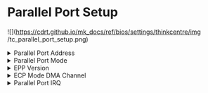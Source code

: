 # Parallel Port Setup #

<!-- MODEL: S only -->

![](https://cdrt.github.io/mk_docs/ref/bios/settings/thinkcentre/img
   /tc_parallel_port_setup.png)
<details><summary>Parallel Port Address</summary>

Options:

1.  **378** - enables logical parallel port 378. Default.
2.  278 - enables logical parallel port 278.
3.  Disabled - disables the parallel port. The parallel port will not be seen by the OS.

<!-- NO WMI -->

</details>

<details><summary>Parallel Port Mode</summary>

The parallel port mode has only one value: EPP (Enhanced Parallel Port).

1. **EPP** - Default.
1. ECP+EPP.
1. EPP.

<!-- NO WMI -->

</details>

<details><summary>EPP Version</summary>
Version of the EPP (Enhanced Parallel Port) standard used.

Options:

1.  **1.9** - enables version 1.9. Default.
2.  1.7 - enables version 1.7.

!!! note ""
    Version 1.7 is supported as an optional setting for backward compatibility with older devices. There are differences between versions 1.9 and 1.7 which may affect the operation of devices.

<!-- NO WMI -->

</details>

<details><summary>ECP Mode DMA Channel</summary>
DMA (Direct Memory Access), a technique for transferring
data from main memory to the parallel port devices
without passing it through the CPU. Computers that have
DMA channels can transfer data to and from devices
while the CPU works on other tasks.
Select DMA3 or DMA1 channel.

Options:

1.  **DMA3** - Default.
2.  DMA1.

<!-- NO WMI -->

</details>

<details><summary>Parallel Port IRQ</summary>
Settings for the IRQ (Interrupt Request) line.

Options:

1.  **IRQ7** - enables interrupt line 7. Default.
2.  IRQ 5 - enables interrupt line 5.

<!-- NO WMI -->

</details>
